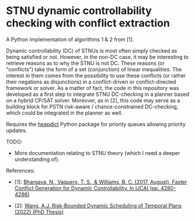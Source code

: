# STNU dynamic controllability checking with conflict extraction

A Python implementation of algorithms 1 & 2 from [1].

Dynamic controllability (DC) of STNUs is most often simply checked as being satisfied or not.
However, in the non-DC case, it may be interesting to retrieve reasons as to why the STNU is not DC.
These reasons (or "conflicts") take the form of a set (conjunction) of linear inequalities. The interest in them comes from the possibility to use these conflicts (or rather their negations as disjunctions) in a conflict-driven or conflict-directed framework or solver. As a matter of fact, the code in this repository was
developed as a first step to integrate STNU DC-checking in a planner based on a hybrid CP/SAT solver. Moreover, as in [2], this
code may serve as a building block for PSTN risk-aware / chance-constrained DC-checking, which could be integrated in the planner as well.

Requires the [heapdict](https://pypi.org/project/HeapDict/) Python package for priority queues allowing priority updates.

TODO:
- More documentation relating to STNU theory (which I need a deeper understanding of).

References:

- [1]: [Bhargava, N., Vaquero, T. S., & Williams, B. C. (2017, August). Faster Conflict Generation for Dynamic Controllability. In IJCAI (pp. 4280-4286)](http://mers-papers.csail.mit.edu/Conference/2017/IJCAI17_Bhargava/RelaxIDC.pdf)

- [2]: [Wang, A.J. Risk-Bounded Dynamic Scheduling of Temporal Plans (2022) (PhD Thesis)](https://dspace.mit.edu/handle/1721.1/147542)
